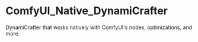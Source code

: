 # ComfyUI_Native_DynamiCrafter
DynamiCrafter that works natively with ComfyUI's nodes, optimizations, and more.
